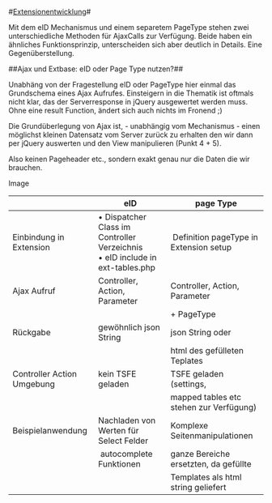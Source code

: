 #[Extensionentwicklung](0100%20Index.markdown)#

Mit dem eID Mechanismus und einem separetem PageType stehen zwei unterschiedliche Methoden für AjaxCalls zur Verfügung. 
Beide haben ein ähnliches Funktionsprinzip, unterscheiden sich aber deutlich in Details. Eine Gegenüberstellung.


##Ajax und Extbase: eID oder Page Type nutzen?##

Unabhäng von der Fragestellung eID oder PageType hier einmal das Grundschema eines Ajax Aufrufes. Einsteigern in die Thematik ist oftmals nicht klar, das der Serverresponse in jQuery ausgewertet werden muss. Ohne eine result Function, ändert sich auch nichts im Fronend ;)

Die Grundüberlegung von Ajax ist, - unabhängig vom Mechanismus - einen möglichst kleinen Datensatz vom Server zurück zu erhalten den wir dann per jQuery auswerten und den View manipulieren (Punkt 4 + 5).

Also keinen Pageheader etc., sondern exakt genau nur die Daten die wir brauchen.

Image

|      | eID | page Type |
|------|-----|-----------|
| Einbindung in Extension | • Dispatcher Class im Controller Verzeichnis<br />• eID include in ext-tables.php | Definition pageType in Extension setup |
| Ajax Aufruf             | Controller, Action, Parameter              | Controller, Action, Parameter |
|                         |                                            | + PageType                    |
| Rückgabe                | gewöhnlich json String                     | json String oder              |
|                         |                                            | html des gefülleten Teplates  |
| Controller Action Umgebung | kein TSFE geladen                          | TSFE geladen (settings,       |
|                         |                                            | mapped tables etc stehen zur Verfügung) |
| Beispielanwendung       | Nachladen von Werten für Select Felder     | Komplexe Seitenmanipulationen |
|                         | autocomplete Funktionen                    | ganze Bereiche ersetzten, da gefüllte|
|                         |                                            | Templates als html string geliefert|
